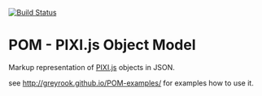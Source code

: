 [![Build Status](https://travis-ci.org/GreyRook/POM.svg?branch=master)](https://travis-ci.org/GreyRook/POM)
# POM - PIXI.js Object Model

Markup representation of [PIXI.js](http://www.pixijs.com/) objects in JSON.

see http://greyrook.github.io/POM-examples/ for examples how to use it.
